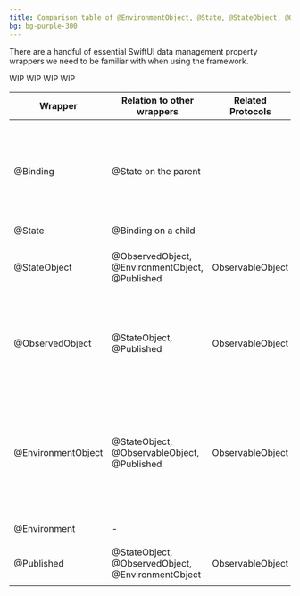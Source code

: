 ```yaml
---
title: Comparison table of @EnvironmentObject, @State, @StateObject, @ObservedObject, @Environment
bg: bg-purple-300
---
```


There are a handful of essential SwiftUI data management property wrappers we need to be familiar with when using the framework. 

WIP
WIP WIP WIP

| Wrapper            | Relation to other wrappers                        | Related Protocols | Is Private?     | Allowed Types   | User Defined | Notes |
| ------------------ | -----------------------------------------------   | ----------------- | --------------- | -------------   | --------     | ----- |
| @Binding           | @State on the parent                              |                   | No              | Simple          | Yes          | When a parent has an @State that you want to bind to from a child view. Play button example where a play button uses and toggles the `isPlaying` property of a parent view.       |
| @State             | @Binding on a child                               |                   | Yes             | Simple          | Yes          | -      |
| @StateObject       | @ObservedObject, @EnvironmentObject, @Published   | ObservableObject  | No              | Complex         | Yes          | Use this to instantiate an ObservableObject directly in a local view.     |
| @ObservedObject    | @StateObject, @Published                          | ObservableObject  | No              | Complex         | Yes          | A property wrapped with @ObservedObject should always have its value passed in externally, i.e. from an @StateObject in an ancestor      |
| @EnvironmentObject | @StateObject, @ObservableObject, @Published       | ObservableObject  | No              | Complex         | Yes          | Similarly to @ObservedObject an @EnvironmentObject should always haves its value passed in externally. These are just ObservableObjects stored in the environment.      |
| @Environment       | -                                                 |                   | No              | Simple, Complex | No           | [Complete list of environment values](https://developer.apple.com/documentation/swiftui/environmentvalues) |
| @Published         | @StateObject, @ObservedObject, @EnvironmentObject | ObservableObject  | No              | Simple          | Yes          | Calls `send` on the `objectWillChange` property of an `ObservedObject` |
